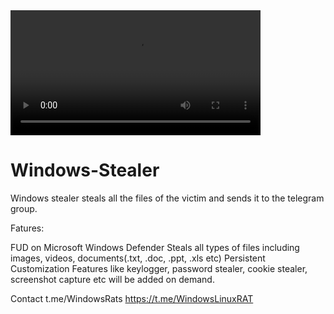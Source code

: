 <video width="400" controls>
  <source src="https://old.bitchute.com/video/MGPjkWRV7DLM/" type="video/mp4">
</video>


# Windows-Stealer
Windows stealer steals all the files of the victim and sends it to the telegram group.

Fatures:

FUD on Microsoft Windows Defender
Steals all types of files including images, videos, documents(.txt, .doc, .ppt, .xls etc)
Persistent
Customization Features like keylogger, password stealer, cookie stealer, screenshot capture etc will be added on demand.

Contact t.me/WindowsRats 
https://t.me/WindowsLinuxRAT
